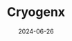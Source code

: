 ---  
layout: startup_page  
title: "Cryogenx"  
id: "cryogenx.com"  
permalink: "/cryogenxcryogenx.com06262024/"  
website: "https://www.cryogenx.com/"  
funding_round: ""  
funding_amount: "£800K"  
investors: "British Design Fund, existing shareholders, angel investors, a US-based fund"  
about: "Cryogenx has developed CGX1, a portable body cooling device designed for rapid cooling in heatstroke emergencies. Its patent-pending technology uses compact coolant cylinders and a conductive pad to emulate ice water immersion, providing a first-line treatment for heat-related illnesses. The device is easily transportable and usable by a single person."  
markets: "Healthtech, Medical Devices, Medical Equipment Manufacturing"  
hq: "London, England, United Kingdom"  
founded_year: "2019"  
linkedin: "https://www.linkedin.com/company/cryogenx"  
twitter: "https://twitter.com/CryogenxHQ"  
instagram: ""  
facebook: ""  
crunchbase: "https://www.crunchbase.com/organization/cryogenx?utm_source=linkedin&utm_medium=referral&utm_campaign=linkedin_companies&utm_content=profile_cta_anon&trk=funding_crunchbase"  
pitchbook: "https://pitchbook.com/profiles/company/537799-51"  

date_display: "26-Jun-2024"  
date: "2024-06-26"

# SEO Optimization  
meta_title: "Cryogenx -  Funding (£800K)"  
meta_description: "Cryogenx, Cryogenx has developed CGX1, a portable body cooling device designed for rapid cooling in heatstroke emergencies. Its patent-pending technology uses c..."  
meta_keywords: "Cryogenx, Healthtech, Medical Devices, Medical Equipment Manufacturing,  funding"  
canonical_url: "https://startup.projectstartups.com/cryogenxcryogenx.com06262024/"  
---